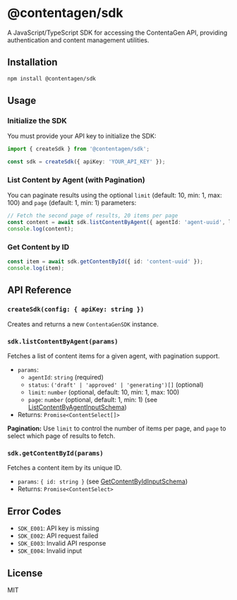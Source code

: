# @contentagen/sdk

A JavaScript/TypeScript SDK for accessing the ContentaGen API, providing authentication and content management utilities.

## Installation

```bash
npm install @contentagen/sdk
```

## Usage

### Initialize the SDK

You must provide your API key to initialize the SDK:

```ts
import { createSdk } from '@contentagen/sdk';

const sdk = createSdk({ apiKey: 'YOUR_API_KEY' });
```

### List Content by Agent (with Pagination)

You can paginate results using the optional `limit` (default: 10, min: 1, max: 100) and `page` (default: 1, min: 1) parameters:

```ts
// Fetch the second page of results, 20 items per page
const content = await sdk.listContentByAgent({ agentId: 'agent-uuid', limit: 20, page: 2 });
console.log(content);
```

### Get Content by ID

```ts
const item = await sdk.getContentById({ id: 'content-uuid' });
console.log(item);
```

## API Reference

### `createSdk(config: { apiKey: string })`
Creates and returns a new `ContentaGenSDK` instance.

### `sdk.listContentByAgent(params)`
Fetches a list of content items for a given agent, with pagination support.
- `params`: 
  - `agentId`: `string` (required)
  - `status`: `('draft' | 'approved' | 'generating')[]` (optional)
  - `limit`: `number` (optional, default: 10, min: 1, max: 100)
  - `page`: `number` (optional, default: 1, min: 1)
  (see [ListContentByAgentInputSchema](../database/src/schemas/content.ts))
- Returns: `Promise<ContentSelect[]>`

**Pagination:**
Use `limit` to control the number of items per page, and `page` to select which page of results to fetch.

### `sdk.getContentById(params)`
Fetches a content item by its unique ID.
- `params`: `{ id: string }` (see [GetContentByIdInputSchema](./src/index.ts))
- Returns: `Promise<ContentSelect>`

## Error Codes
- `SDK_E001`: API key is missing
- `SDK_E002`: API request failed
- `SDK_E003`: Invalid API response
- `SDK_E004`: Invalid input

## License

MIT


